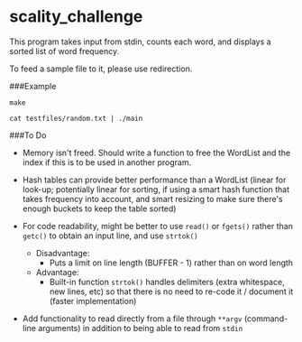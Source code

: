 # scality_challenge
This program takes input from stdin, counts each word,
and displays a sorted list of word frequency.

To feed a sample file to it, please use redirection.

###Example

`make`

`cat testfiles/random.txt | ./main`

###To Do

* Memory isn't freed. Should write a function to free the WordList and the index if this is to be used in another program.

* Hash tables can provide better performance than a WordList (linear for look-up; potentially linear for sorting, if using a smart hash function that takes frequency into account, and smart resizing to make sure there's enough buckets to keep the table sorted)

* For code readability, might be better to use `read()` or `fgets()` rather than `getc()` to obtain an input line, and use `strtok()`
  * Disadvantage:
    * Puts a limit on line length (BUFFER - 1) rather than on word length
  * Advantage:
    * Built-in function `strtok()` handles delimiters (extra whitespace, new lines, etc) so that there is no need to re-code it / document it (faster implementation)
* Add functionality to read directly from a file through `**argv` (command-line arguments) in addition to being able to read from `stdin`

